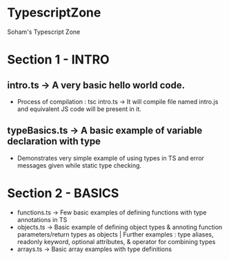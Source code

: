 # TypescriptZone

Soham's Typescript Zone

# Section 1 - INTRO

## intro.ts -> A very basic hello world code.

- Process of compilation : tsc intro.ts -> It will compile file named intro.js and equivalent JS code will be present in it.

## typeBasics.ts -> A basic example of variable declaration with type

- Demonstrates very simple example of using types in TS and error messages given while static type checking.

# Section 2 - BASICS

- functions.ts -> Few basic examples of defining functions with type annotations in TS
- objects.ts -> Basic example of defining object types & annoting function parameters/return types as objects | Further examples : type aliases, readonly keyword, optional attributes, & operator for combining types
- arrays.ts -> Basic array examples with type definitions

